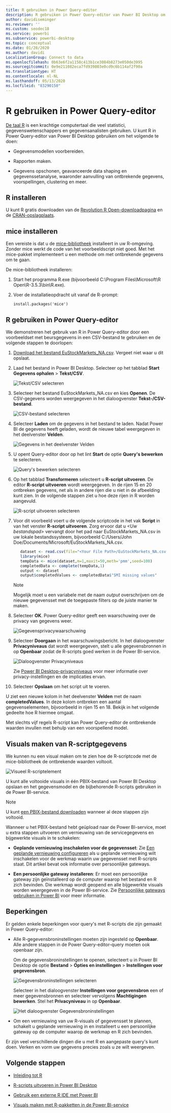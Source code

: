 ```yaml
---
title: R gebruiken in Power Query-editor
description: R gebruiken in Power Query-editor van Power BI Desktop om geavanceerde analyses uit te voeren.
author: davidiseminger
ms.reviewer: ''
ms.custom: seodec18
ms.service: powerbi
ms.subservice: powerbi-desktop
ms.topic: conceptual
ms.date: 01/28/2020
ms.author: davidi
LocalizationGroup: Connect to data
ms.openlocfilehash: 0b63e6f2a1158c413b1ce3084b8273e050de3995
ms.sourcegitcommit: 0e9e211082eca7fd939803e0cd9c6b114af2f90a
ms.translationtype: HT
ms.contentlocale: nl-NL
ms.lasthandoff: 05/13/2020
ms.locfileid: "83290150"
---
```

# <a name="use-r-in-power-query-editor"></a>R gebruiken in Power Query-editor

[De taal R](https://mran.microsoft.com/documents/what-is-r) is een krachtige computertaal die veel statistici, gegevenswetenschappers en gegevensanalisten gebruiken. U kunt R in Power Query-editor van Power BI Desktop gebruiken om het volgende te doen:

* Gegevensmodellen voorbereiden.

* Rapporten maken.

* Gegevens opschonen, geavanceerde data shaping en gegevenssetanalyse, waaronder aanvulling van ontbrekende gegevens, voorspellingen, clustering en meer.  

## <a name="install-r"></a>R installeren

U kunt R gratis downloaden van de [Revolution R Open-downloadpagina](https://mran.revolutionanalytics.com/download/) en de [CRAN-opslagplaats](https://cran.r-project.org/bin/windows/base/).

## <a name="install-mice"></a>mice installeren

Een vereiste is dat u de [mice-bibliotheek](https://www.rdocumentation.org/packages/mice/versions/3.5.0/topics/mice) installeert in uw R-omgeving. Zonder mice werkt de code van het voorbeeldscript niet goed. Met het mice-pakket implementeert u een methode om met ontbrekende gegevens om te gaan.

De mice-bibliotheek installeren:

1. Start het programma R.exe (bijvoorbeeld C:\Program Files\Microsoft\R Open\R-3.5.3\bin\R.exe).  

2. Voer de installatieopdracht uit vanaf de R-prompt:

   ``` 
   install.packages('mice') 
   ```

## <a name="use-r-in-power-query-editor"></a>R gebruiken in Power Query-editor

We demonstreren het gebruik van R in Power Query-editor door een voorbeeldset met beursgegevens in een CSV-bestand te gebruiken en de volgende stappen te doorlopen:

1. [Download het bestand EuStockMarkets_NA.csv](https://download.microsoft.com/download/F/8/A/F8AA9DC9-8545-4AAE-9305-27AD1D01DC03/EuStockMarkets_NA.csv). Vergeet niet waar u dit opslaat.

1. Laad het bestand in Power BI Desktop. Selecteer op het tabblad **Start** **Gegevens ophalen** > **Tekst/CSV**.

   ![Tekst/CSV selecteren](media/desktop-r-in-query-editor/r-in-query-editor_1.png)

1. Selecteer het bestand EuStockMarkets_NA.csv en kies **Openen**. De CSV-gegevens worden weergegeven in het dialoogvenster **Tekst-/CSV-bestand**.

   ![CSV-bestand selecteren](media/desktop-r-in-query-editor/r-in-query-editor_2.png)

1. Selecteer **Laden** om de gegevens in het bestand te laden. Nadat Power BI de gegevens heeft geladen, wordt de nieuwe tabel weergegeven in het deelvenster **Velden**.

   ![Gegevens in het deelvenster Velden](media/desktop-r-in-query-editor/r-in-query-editor_3.png)

1. U opent Query-editor door op het lint **Start** de optie **Query's bewerken** te selecteren.

   ![Query's bewerken selecteren](media/desktop-r-in-query-editor/r-in-query-editor_4.png)

1. Op het tabblad **Transformeren** selecteert u **R-script uitvoeren**. De editor **R-script uitvoeren** wordt weergegeven. In de rijen 15 en 20 ontbreken gegevens, net als in andere rijen die u niet in de afbeelding kunt zien. In de volgende stappen ziet u hoe deze rijen in R worden aangevuld.

   ![R-script uitvoeren selecteren](media/desktop-r-in-query-editor/r-in-query-editor_5d.png)

1. Voor dit voorbeeld voert u de volgende scriptcode in het vak **Script** in van het venster **R-script uitvoeren**. Zorg ervoor dat u *&lt;Uw bestandspad&gt;* vervangt door het pad naar EuStockMarkets_NA.csv in uw lokale bestandssysteem, bijvoorbeeld C:/Users/John Doe/Documents/Microsoft/EuStockMarkets_NA.csv.

    ```r
       dataset <- read.csv(file="<Your File Path>/EuStockMarkets_NA.csv", header=TRUE, sep=",")
       library(mice)
       tempData <- mice(dataset,m=1,maxit=50,meth='pmm',seed=100)
       completedData <- complete(tempData,1)
       output <- dataset
       output$completedValues <- completedData$"SMI missing values"
    ```

    > [!NOTE]
    > Mogelijk moet u een variabele met de naam *output* overschrijven om de nieuwe gegevensset met de toegepaste filters op de juiste manier te maken.

7. Selecteer **OK**. Power Query-editor geeft een waarschuwing over de privacy van gegevens weer.

   ![Gegevensprivacywaarschuwing](media/desktop-r-in-query-editor/r-in-query-editor_6.png)
8. Selecteer **Doorgaan** in het waarschuwingsbericht. In het dialoogvenster **Privacyniveaus** dat wordt weergegeven, stelt u alle gegevensbronnen in op **Openbaar** zodat de R-scripts goed werken in de Power BI-service. 

   ![Dialoogvenster Privacyniveaus](media/desktop-r-in-query-editor/r-in-query-editor_7.png)

   Zie [Power BI Desktop-privacyniveaus](../admin/desktop-privacy-levels.md) voor meer informatie over privacy-instellingen en de implicaties ervan.

 9. Selecteer **Opslaan** om het script uit te voeren. 

   U ziet een nieuwe kolom in het deelvenster **Velden** met de naam **completedValues**. In deze kolom ontbreken een aantal gegevenselementen, bijvoorbeeld in rijen 15 en 18. Bekijk in het volgende gedeelte hoe R hiermee omgaat.

   Met slechts vijf regels R-script kan Power Query-editor de ontbrekende waarden invullen met behulp van een voorspellend model.

## <a name="create-visuals-from-r-script-data"></a>Visuals maken van R-scriptgegevens

We kunnen nu een visual maken om te zien hoe de R-scriptcode met de mice-bibliotheek de ontbrekende waarden voltooit.

![Visueel R-scriptelement](media/desktop-r-in-query-editor/r-in-query-editor_8a.png)

U kunt alle voltooide visuals in één PBIX-bestand van Power BI Desktop opslaan en het gegevensmodel en de bijbehorende R-scripts gebruiken in de Power BI-service.

> [!NOTE]
> U kunt [een PBIX-bestand downloaden](https://download.microsoft.com/download/F/8/A/F8AA9DC9-8545-4AAE-9305-27AD1D01DC03/Complete%20Values%20with%20R%20in%20PQ.pbix) wanneer al deze stappen zijn voltooid.

Wanneer u het PBIX-bestand hebt geüpload naar de Power BI-service, moet u extra stappen uitvoeren om vernieuwing van de servicegegevens en bijgewerkte visuals in te schakelen:  

* **Geplande vernieuwing inschakelen voor de gegevensset**: Zie [Een geplande vernieuwing configureren](refresh-scheduled-refresh.md) als u geplande vernieuwing wilt inschakelen voor de werkmap waarin uw gegevensset met R-scripts staat. Dit artikel bevat ook informatie over persoonlijke gateways.

* **Een persoonlijke gateway installeren**: Er moet een persoonlijke gateway zijn geïnstalleerd op de computer waarop het bestand en R zich bevinden. Die werkmap wordt geopend en alle bijgewerkte visuals worden weergegeven in de Power BI-service. Zie [Persoonlijke gateways gebruiken in Power BI](service-gateway-personal-mode.md) voor meer informatie.

## <a name="limitations"></a>Beperkingen

Er gelden enkele beperkingen voor query's met R-scripts die zijn gemaakt in Power Query-editor:

* Alle R-gegevensbroninstellingen moeten zijn ingesteld op **Openbaar**. Alle andere stappen in de Power Query-editor-query moeten ook openbaar zijn. 

   Om de gegevensbroninstellingen te openen, selecteert u in Power BI Desktop de optie **Bestand** > **Opties en instellingen** > **Instellingen voor gegevensbron**.

   ![Gegevensbroninstellingen selecteren](media/desktop-r-in-query-editor/r-in-query-editor_9.png)

   Selecteer in het dialoogvenster **Instellingen voor gegevensbron** een of meer gegevensbronnen en selecteer vervolgens **Machtigingen bewerken**. Stel het **Privacyniveau** in op **Openbaar**.

   ![Het dialoogvenster Gegevensbroninstellingen](media/desktop-r-in-query-editor/r-in-query-editor_10.png)  
  
* Om een vernieuwing van uw R-visuals of gegevensset te plannen, schakelt u geplande vernieuwing in en installeert u een persoonlijke gateway op de computer waarop de werkmap en R zich bevinden. 

Er zijn veel verschillende dingen die u met R en aangepaste query's kunt doen. Verken en vorm uw gegevens precies zoals u ze wilt weergeven.

## <a name="next-steps"></a>Volgende stappen

* [Inleiding tot R](https://mran.microsoft.com/documents/what-is-r) 

* [R-scripts uitvoeren in Power BI Desktop](desktop-r-scripts.md) 

* [Gebruik een externe R IDE met Power BI](desktop-r-ide.md) 

* [Visuals maken met R-pakketten in de Power BI-service](service-r-packages-support.md)
